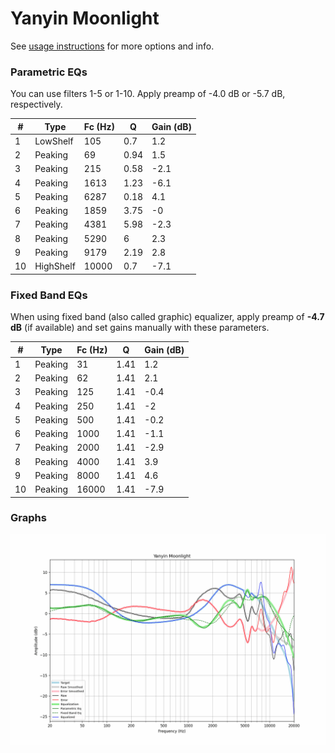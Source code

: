 # Yanyin Moonlight
See [usage instructions](https://github.com/jaakkopasanen/AutoEq#usage) for more options and info.

### Parametric EQs
You can use filters 1-5 or 1-10. Apply preamp of -4.0 dB or -5.7 dB, respectively.

|   # | Type      |   Fc (Hz) |    Q |   Gain (dB) |
|-----|-----------|-----------|------|-------------|
|   1 | LowShelf  |       105 | 0.7  |         1.2 |
|   2 | Peaking   |        69 | 0.94 |         1.5 |
|   3 | Peaking   |       215 | 0.58 |        -2.1 |
|   4 | Peaking   |      1613 | 1.23 |        -6.1 |
|   5 | Peaking   |      6287 | 0.18 |         4.1 |
|   6 | Peaking   |      1859 | 3.75 |        -0   |
|   7 | Peaking   |      4381 | 5.98 |        -2.3 |
|   8 | Peaking   |      5290 | 6    |         2.3 |
|   9 | Peaking   |      9179 | 2.19 |         2.8 |
|  10 | HighShelf |     10000 | 0.7  |        -7.1 |

### Fixed Band EQs
When using fixed band (also called graphic) equalizer, apply preamp of **-4.7 dB** (if available) and set gains manually with these parameters.

|   # | Type    |   Fc (Hz) |    Q |   Gain (dB) |
|-----|---------|-----------|------|-------------|
|   1 | Peaking |        31 | 1.41 |         1.2 |
|   2 | Peaking |        62 | 1.41 |         2.1 |
|   3 | Peaking |       125 | 1.41 |        -0.4 |
|   4 | Peaking |       250 | 1.41 |        -2   |
|   5 | Peaking |       500 | 1.41 |        -0.2 |
|   6 | Peaking |      1000 | 1.41 |        -1.1 |
|   7 | Peaking |      2000 | 1.41 |        -2.9 |
|   8 | Peaking |      4000 | 1.41 |         3.9 |
|   9 | Peaking |      8000 | 1.41 |         4.6 |
|  10 | Peaking |     16000 | 1.41 |        -7.9 |

### Graphs
![](./Yanyin%20Moonlight.png)
